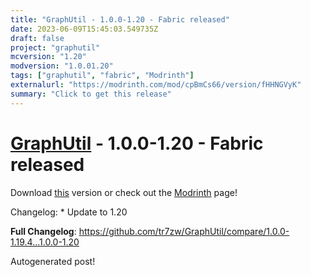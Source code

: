 ```yaml
---
title: "GraphUtil - 1.0.0-1.20 - Fabric released"
date: 2023-06-09T15:45:03.549735Z
draft: false
project: "graphutil"
mcversion: "1.20"
modversion: "1.0.01.20"
tags: ["graphutil", "fabric", "Modrinth"]
externalurl: "https://modrinth.com/mod/cpBmCs66/version/fHHNGVyK"
summary: "Click to get this release"
---
```

# [GraphUtil](/project/graphutil) - 1.0.0-1.20 - Fabric released
Download [this](https://modrinth.com/mod/cpBmCs66/version/fHHNGVyK) version or check out the [Modrinth](https://modrinth.com/mod/cpBmCs66) page!

Changelog: * Update to 1.20

**Full Changelog**: https://github.com/tr7zw/GraphUtil/compare/1.0.0-1.19.4...1.0.0-1.20

Autogenerated post!
